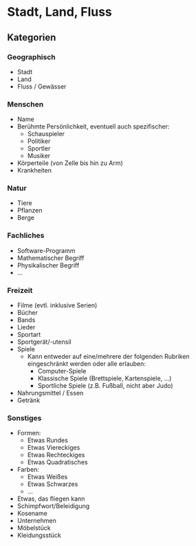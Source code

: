 # Stadt, Land, Fluss

## Kategorien
### Geographisch
* Stadt
* Land
* Fluss / Gewässer

### Menschen
* Name
* Berühmte Persönlichkeit, eventuell auch spezifischer:
  * Schauspieler
  * Politiker
  * Sportler
  * Musiker
* Körperteile (von Zelle bis hin zu Arm)
* Krankheiten

### Natur
* Tiere
* Pflanzen
* Berge

### Fachliches
* Software-Programm
* Mathematischer Begriff
* Physikalischer Begriff
* ...

### Freizeit
* Filme (evtl. inklusive Serien)
* Bücher
* Bands
* Lieder
* Sportart
* Sportgerät/-utensil
* Spiele
  * Kann entweder auf eine/mehrere der folgenden Rubriken eingeschränkt werden oder alle erlauben:
    * Computer-Spiele
    * Klassische Spiele (Brettspiele, Kartenspiele, ...)
    * Sportliche Spiele (z.B. Fußball, nicht aber Judo)
* Nahrungsmittel / Essen
* Getränk

### Sonstiges
* Formen:
  * Etwas Rundes
  * Etwas Viereckiges
  * Etwas Rechteckiges
  * Etwas Quadratisches
* Farben:
  * Etwas Weißes
  * Etwas Schwarzes
  * ...
* Etwas, das fliegen kann
* Schimpfwort/Beleidigung
* Kosename
* Unternehmen
* Möbelstück
* Kleidungsstück

